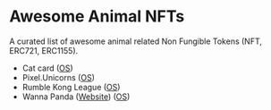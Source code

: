 # Awesome Animal NFTs

A curated list of awesome animal related Non Fungible Tokens (NFT, ERC721, ERC1155).

* Cat card ([OS](https://opensea.io/collection/cat-card))
* Pixel.Unicorns ([OS](https://opensea.io/collection/pixel-unicorns-))
* Rumble Kong League ([OS](https://opensea.io/collection/rumble-kong-league))
* Wanna Panda ([Website](https://wannapanda.com/)) ([OS](https://opensea.io/collection/wannapandaofficial))
